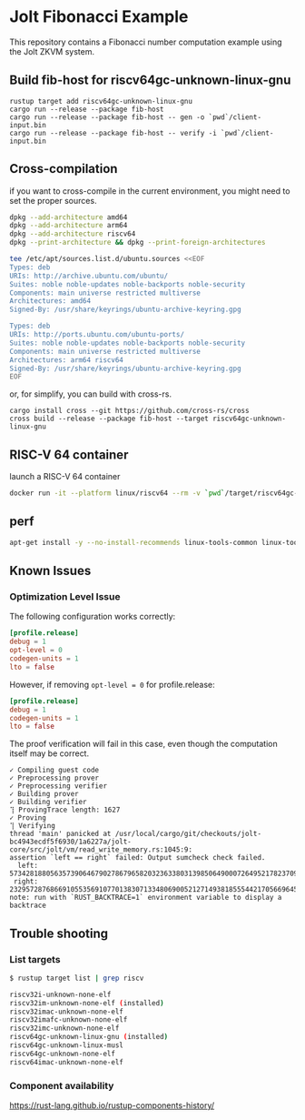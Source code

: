 # Jolt Fibonacci Example

This repository contains a Fibonacci number computation example using the Jolt ZKVM system.

## Build fib-host for riscv64gc-unknown-linux-gnu
```
rustup target add riscv64gc-unknown-linux-gnu
cargo run --release --package fib-host 
cargo run --release --package fib-host -- gen -o `pwd`/client-input.bin
cargo run --release --package fib-host -- verify -i `pwd`/client-input.bin
```


## Cross-compilation

if you want to cross-compile in the current environment, you might need to set the proper sources.
```bash
dpkg --add-architecture amd64
dpkg --add-architecture arm64
dpkg --add-architecture riscv64
dpkg --print-architecture && dpkg --print-foreign-architectures

tee /etc/apt/sources.list.d/ubuntu.sources <<EOF
Types: deb
URIs: http://archive.ubuntu.com/ubuntu/
Suites: noble noble-updates noble-backports noble-security
Components: main universe restricted multiverse
Architectures: amd64
Signed-By: /usr/share/keyrings/ubuntu-archive-keyring.gpg

Types: deb
URIs: http://ports.ubuntu.com/ubuntu-ports/
Suites: noble noble-updates noble-backports noble-security
Components: main universe restricted multiverse
Architectures: arm64 riscv64
Signed-By: /usr/share/keyrings/ubuntu-archive-keyring.gpg
EOF
```
or, for simplify, you can build with cross-rs.
```
cargo install cross --git https://github.com/cross-rs/cross
cross build --release --package fib-host --target riscv64gc-unknown-linux-gnu
```

## RISC-V 64 container
launch a RISC-V 64 container
```bash
docker run -it --platform linux/riscv64 --rm -v `pwd`/target/riscv64gc-unknown-linux-musl:/srv ubuntu:noble bash
```

## perf
```bash
apt-get install -y --no-install-recommends linux-tools-common linux-tools-linuxkit
```


## Known Issues

### Optimization Level Issue

The following configuration works correctly:

```toml
[profile.release]
debug = 1
opt-level = 0
codegen-units = 1
lto = false
```

However, if removing `opt-level = 0` for profile.release:
```toml
[profile.release]
debug = 1
codegen-units = 1
lto = false
```
The proof verification will fail in this case, even though the computation itself may be correct.
```
✓ Compiling guest code
✓ Preprocessing prover
✓ Preprocessing verifier
✓ Building prover
✓ Building verifier
⢹ ProvingTrace length: 1627
✓ Proving
⢹ Verifying
thread 'main' panicked at /usr/local/cargo/git/checkouts/jolt-bc4943ecdf5f6930/1a6227a/jolt-core/src/jolt/vm/read_write_memory.rs:1045:9:
assertion `left == right` failed: Output sumcheck check failed.
  left: 5734281880563573906467902786796582032363380313985064900072649521782370967195
 right: 2329572876866910553569107701383071334806900521271493818555442170566964523457
note: run with `RUST_BACKTRACE=1` environment variable to display a backtrace
```

## Trouble shooting
### List targets
```bash
$ rustup target list | grep riscv

riscv32i-unknown-none-elf
riscv32im-unknown-none-elf (installed)
riscv32imac-unknown-none-elf
riscv32imafc-unknown-none-elf
riscv32imc-unknown-none-elf
riscv64gc-unknown-linux-gnu (installed)
riscv64gc-unknown-linux-musl
riscv64gc-unknown-none-elf
riscv64imac-unknown-none-elf

```


### Component availability
https://rust-lang.github.io/rustup-components-history/
